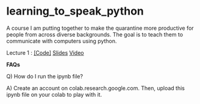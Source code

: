# learning_to_speak_python
A course I am putting together to make the quarantine more productive for people from across diverse backgrounds. The goal is to teach them to communicate with computers using python.


Lecture 1 : [[Code]](https://github.com/Spandan-Madan/learning_to_speak_python/blob/master/Lecture_1.ipynb) [Slides](https://github.com/Spandan-Madan/learning_to_speak_python/blob/master/Lecture%201%20-%20Hello%2C%20world!.pdf) [Video](https://www.youtube.com/watch?v=eX5CGX1s_CM)


**FAQs**

Q) How do I run the ipynb file?

A) Create an account on colab.research.google.com. Then, upload this ipynb file on your colab to play with it.


